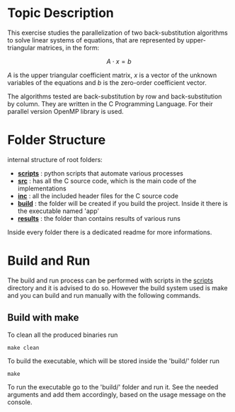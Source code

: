 # Topic Description

This exercise studies the parallelization of two back-substitution algorithms to solve linear systems of equations, that are represented by upper-triangular matrices, in the form:

$$A \cdot x = b$$

$A$ is the upper triangular coefficient matrix, $x$ is a vector of the unknown variables of the equations and $b$ is the zero-order coefficient vector.

The algorithms tested are back-substitution by row and back-substitution by column. They are written in the C Programming Language. For their parallel version OpenMP library is used.

# Folder Structure

internal structure of root folders:
- **[scripts](./src/)** : python scripts that automate various processes
- **[src](./src/)** : has all the C source code, which is the main code of the implementations
- **[inc](./inc/)** : all the included header files for the C source code
- **[build](./build/)** : the folder will be created if you build the project. Inside it there is the executable named 'app'
- **[results](./results/)** : the folder than contains results of various runs

Inside every folder there is a dedicated readme for more informations.

# Build and Run

The build and run process can be performed with scripts in the [scripts](./scripts/) directory
and it is advised to do so.
However the build system used is make and you can build and run manually with the following commands.

## Build with make

To clean all the produced binaries run
```
make clean
```

To build the executable, which will be stored inside the 'build/' folder run
```
make
```

To run the executable go to the 'build/' folder and run it.
See the needed arguments and add them accordingly,
based on the usage message on the console.

